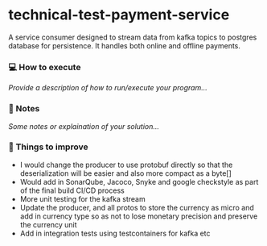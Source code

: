# technical-test-payment-service
A service consumer designed to stream data from kafka topics to postgres database for persistence. It handles both online and offline payments. 

### :computer: How to execute

_Provide a description of how to run/execute your program..._

### :memo: Notes

_Some notes or explaination of your solution..._

### :pushpin: Things to improve
- I would change the producer to use protobuf directly so that the deserialization will be easier and also more compact as a byte[]
- Would add in SonarQube, Jacoco, Snyke and google checkstyle as part of the final build CI/CD process
- More unit testing for the kafka stream
- Update the producer, and all protos to store the currency as micro and add in currency type so as not to lose monetary precision and preserve the currency unit
- Add in integration tests using testcontainers for kafka etc